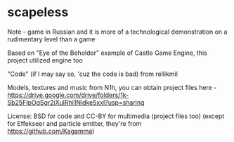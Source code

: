 # scapeless

Note - game in Russian and it is more of a technological demonstration on a rudimentary level than a game

Based on "Eye of the Beholder" example of Castle Game Engine, this project utilized engine too

"Code" (if I may say so, 'cuz the code is bad) from rellikmil

Models, textures and music from N1h, you can obtain project files here - https://drive.google.com/drive/folders/1k-Sb25FIpOqSgr2iXulRhi1Nidke5xxI?usp=sharing

License: BSD for code and CC-BY for multimedia (project files too) (except for Effekseer and particle emitter, they're from https://github.com/Kagamma)
